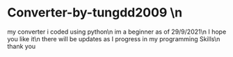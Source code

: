 # Converter-by-tungdd2009 \n
my converter i coded using python\n
im a beginner as of 29/9/2021\n
I hope you like it\n
there will be updates as I progress in my programming Skills\n
thank you
